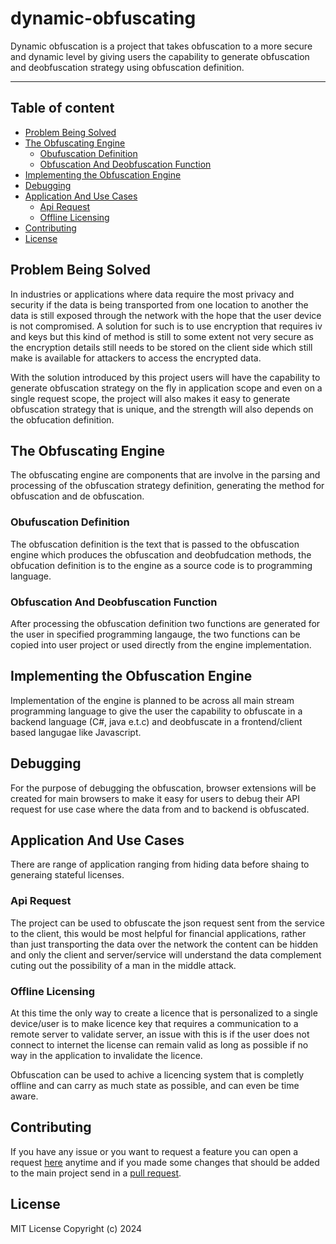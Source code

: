 # dynamic-obfuscating

Dynamic obfuscation is a project that takes obfuscation to a more secure and dynamic level by giving users the capability to generate obfuscation and deobfuscation strategy using obfuscation definition.

___

## Table of content

- [Problem Being Solved](#problem-being-solved)
- [The Obfuscating Engine](#the-obfuscating-engine)
    - [Obufuscation Definition](#obufuscation-definition)
    - [Obfuscation And Deobfuscation Function](#obfuscation-and-deobfuscation-function)
- [Implementing the Obfuscation Engine](#implementing-the-obfuscation-engine)
- [Debugging](#debugging)
- [Application And Use Cases](#application-and-use-cases)
    - [Api Request](#api-request)
    - [Offline Licensing](#Offline-licensing)
- [Contributing](#contributing)
- [License](#license)


## Problem Being Solved

In industries or applications where data require the most privacy and security if the data is being transported from one location to another the data is still exposed through the network with the hope that the user device is not compromised. A solution for such is to use encryption that requires iv and keys but this kind of method is still to some extent not very secure as the encryption details still needs to be stored on the client side which still make is available for attackers to access the encrypted data. 

With the solution introduced by this project users will have the capability to generate obfuscation strategy on the fly in application scope and even on a single request scope, the project will also makes it easy to generate obfuscation strategy that is unique, and the strength will also depends on the obfucation definition.


## The Obfuscating Engine 

The obfuscating engine are components that are involve in the parsing and processing of the obfuscation strategy definition, generating the method for obfuscation and de obfuscation.


### Obufuscation Definition

The obfuscation definition is the text that is passed to the obfuscation engine which produces the obfuscation and deobfudcation methods, the obfucation definition is to the engine as a source code is to programming language.


### Obfuscation And Deobfuscation Function

After processing the obfuscation definition two functions are generated for the user in specified programming langauge, the two functions can be copied into user project or used directly from the engine implementation.


## Implementing the Obfuscation Engine

Implementation of the engine is planned to be across all main stream programming language to give the user the capability to obfuscate in a backend language (C#, java e.t.c) and deobfuscate in a frontend/client based langugae like Javascript.


## Debugging

For the purpose of debugging the obfuscation, browser extensions will be created for main browsers to make it easy for users to debug their API request for use case where the data from and to backend is obfuscated.


## Application And Use Cases

There are range of application ranging from hiding data before shaing to generaing stateful licenses.

### Api Request

The project can be used to obfuscate the json request sent from the service to the client, this would be most helpful for financial applications, rather than just transporting the data over the network the content can be hidden and only the client and server/service will understand the data complement cuting out the possibility of a man in the middle attack. 

### Offline Licensing

At this time the only way to create a licence that is personalized to a single device/user is to make licence key that requires a communication to a remote server to validate server, an issue with this is if the user does not connect to internet the license can remain valid as long as possible if no way in the application to invalidate the licence. 

Obfuscation can be used to achive a licencing system that is completly offline and can carry as much state as possible, and can even be time aware.


## Contributing

If you have any issue or you want to request a feature you can open a request [here](https://github.com/exoticlibraries/libcester/issues/new/choose) anytime and if you made some changes that should be added to the main project send in a [pull request](https://github.com/exoticlibraries/libcester/compare). 

## License

MIT License Copyright (c) 2024 